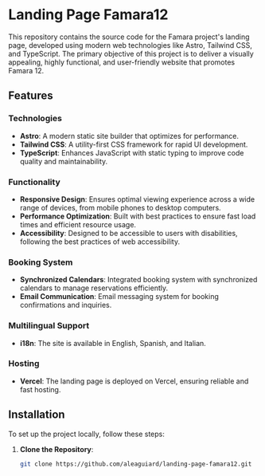 # Landing Page Famara12

This repository contains the source code for the Famara project's landing page, developed using modern web technologies like Astro, Tailwind CSS, and TypeScript. The primary objective of this project is to deliver a visually appealing, highly functional, and user-friendly website that promotes Famara 12.

## Features

### Technologies

-   **Astro**: A modern static site builder that optimizes for performance.
-   **Tailwind CSS**: A utility-first CSS framework for rapid UI development.
-   **TypeScript**: Enhances JavaScript with static typing to improve code quality and maintainability.

### Functionality

-   **Responsive Design**: Ensures optimal viewing experience across a wide range of devices, from mobile phones to desktop computers.
-   **Performance Optimization**: Built with best practices to ensure fast load times and efficient resource usage.
-   **Accessibility**: Designed to be accessible to users with disabilities, following the best practices of web accessibility.

### Booking System

-   **Synchronized Calendars**: Integrated booking system with synchronized calendars to manage reservations efficiently.
-   **Email Communication**: Email messaging system for booking confirmations and inquiries.

### Multilingual Support

-   **i18n**: The site is available in English, Spanish, and Italian.

### Hosting

-   **Vercel**: The landing page is deployed on Vercel, ensuring reliable and fast hosting.

## Installation

To set up the project locally, follow these steps:

1. **Clone the Repository**:
    ```bash
    git clone https://github.com/aleaguiard/landing-page-famara12.git
    ```
